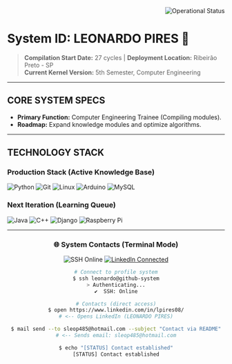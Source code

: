 <div align="right">
<img src="https://img.shields.io/badge/Operational%20Status-Online-4CAF50?style=for-the-badge&logo=github&logoColor=white" alt="Operational Status"/>

</div>


#  System ID: LEONARDO PIRES 👾

> **Compilation Start Date:** 27 cycles  |  **Deployment Location:** Ribeirão Preto - SP  
> **Current Kernel Version:** 5th Semester, Computer Engineering

---

##  CORE SYSTEM SPECS

* **Primary Function:** Computer Engineering Trainee (Compiling modules).  
* **Roadmap:** Expand knowledge modules and optimize algorithms.   

---

##  TECHNOLOGY STACK

### Production Stack (Active Knowledge Base)
<p>
  <img src="https://img.shields.io/badge/Python-3776AB?style=for-the-badge&logo=python&logoColor=white" alt="Python"/>
  <img src="https://img.shields.io/badge/Git-F05032?style=for-the-badge&logo=git&logoColor=white" alt="Git"/>
  <img src="https://img.shields.io/badge/Linux-FCC624?style=for-the-badge&logo=linux&logoColor=black" alt="Linux"/>
  <img src="https://img.shields.io/badge/Arduino-00979D?style=for-the-badge&logo=arduino&logoColor=white" alt="Arduino"/>
  <img src="https://img.shields.io/badge/MySQL-4479A1?style=for-the-badge&logo=mysql&logoColor=white" alt="MySQL"/>
</p>

### Next Iteration (Learning Queue)
<p>
  <img src="https://img.shields.io/badge/Java-007396?style=for-the-badge&logo=java&logoColor=white" alt="Java"/>
  <img src="https://img.shields.io/badge/C++-00599C?style=for-the-badge&logo=c%2B%2B&logoColor=white" alt="C++"/>
  <img src="https://img.shields.io/badge/Django-092E20?style=for-the-badge&logo=django&logoColor=white" alt="Django"/>
  <img src="https://img.shields.io/badge/RaspberryPi-C51A4A?style=for-the-badge&logo=raspberrypi&logoColor=white" alt="Raspberry Pi"/>
</p>

---

<div align="center">

### 🌐 System Contacts (Terminal Mode)

<p>
    <img src="https://img.shields.io/badge/SSH-Online-28A745?style=for-the-badge&logo=ssh&logoColor=white" alt="SSH Online"/>
    <a href="https://wwwlinkedin.com/in/lpires08/">
    <img src="https://img.shields.io/badge/LinkedIn-Connected-0077B5?style=for-the-badge&logo=linkedin&logoColor=white" alt="LinkedIn Connected"/>
  </a>
  
</p>

```bash
# Connect to profile system
$ ssh leonardo@github-system
> Authenticating...
✔  SSH: Online

# Contacts (direct access)
$ open https://www.linkedin.com/in/lpires08/
# <-- Opens LinkedIn (LEONARDO PIRES)

$ mail send --to sleop485@hotmail.com --subject "Contact via README"
# <-- Sends email: sleop485@hotmail.com

$ echo "[STATUS] Contact established"
[STATUS] Contact established
````
</div>




